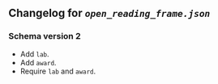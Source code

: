 ## Changelog for *`open_reading_frame.json`*

### Schema version 2

* Add `lab`.
* Add `award`.
* Require `lab` and `award`.

